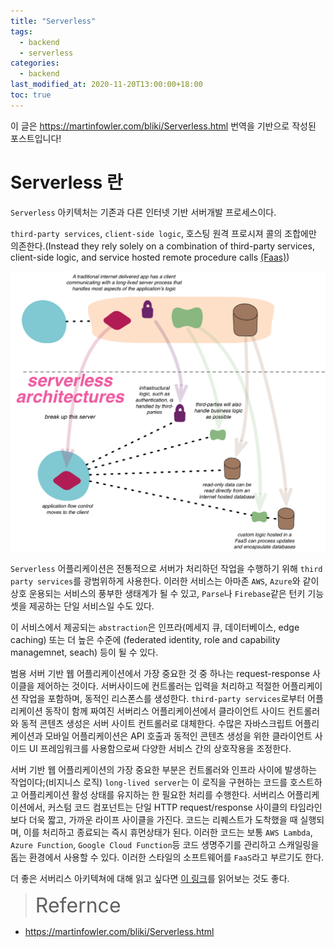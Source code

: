 ```yaml
---
title: "Serverless"
tags:
  - backend
  - serverless
categories:
  - backend
last_modified_at: 2020-11-20T13:00:00+18:00
toc: true
---
```


이 글은 https://martinfowler.com/bliki/Serverless.html 번역을 기반으로 작성된 포스트입니다!

# Serverless 란

`Serverless` 아키텍처는 기존과 다른 인터넷 기반 서버개발 프로세스이다.

`third-party services`, `client-side logic`, 호스팅 원격 프로시져 콜의 조합에만 의존한다.(Instead they rely solely on a combination of third-party services, client-side logic, and service hosted remote procedure calls [(Faas)](/backend/FaaS_BaaS))

![이미지](/assets/images/serverless-archittectures.png)

`Serverless` 어플리케이션은 전통적으로 서버가 처리하던 작업을 수행하기 위해 `third party services`를 광범위하게 사용한다. 이러한 서비스는 아마존 `AWS`, `Azure`와 같이 상호 운용되는 서비스의 풍부한 생태계가 될 수 있고, `Parse`나 `Firebase`같은 턴키 기능 셋을 제공하는 단일 서비스일 수도 있다.

이 서비스에서 제공되는 `abstraction`은 인프라(메세지 큐, 데이터베이스, edge caching) 또는 더 높은 수준에 (federated identity, role and capability managemnet, seach) 등이 될 수 있다.       

범용 서버 기반 웹 어플리케이션에서 가장 중요한 것 중 하나는 request-response 사이클을 제어하는 것이다. 서버사이드에 컨트롤러는 입력을 처리하고 적절한 어플리케이션 작업을 포함하며, 동적인 리스폰스를 생성한다. `third-party services`로부터 어플리케이션 동작이 함께 짜여진 서버리스 어플리케이션에서 클라이언트 사이드 컨트롤러와 동적 콘텐츠 생성은 서버 사이트 컨트롤러로 대체한다. 수많은 자바스크립트 어플리케이션과 모바일 어플리케이션은 API 호출과 동적인 콘텐츠 생성을 위한 클라이언트 사이드 UI 프레임워크를 사용함으로써 다양한 서비스 간의 상호작용을 조정한다.

서버 기반 웹 어플리케이션의 가장 중요한 부분은 컨트롤러와 인프라 사이에 발생하는 작업이다;(비지니스 로직) `long-lived server`는 이 로직을 구현하는 코드를 호스트하고 어플리케이션 활성 상태를 유지하는 한 필요한 처리를 수행한다. 서버리스 어플리케이션에서, 커스텀 코드 컴포넌트는 단일 HTTP request/response 사이클의 타임라인보다 더욱 짧고, 가까운 라이프 사이클을 가진다. 코드는 리퀘스트가 도착했을 때 실행되며, 이를 처리하고 종료되는 즉시 휴먼상태가 된다. 이러한 코드는 보통 `AWS Lambda`, `Azure Function`, `Google Cloud Function`등 코드 생명주기를 관리하고 스캐일링을 돕는 환경에서 사용할 수 있다. 이러한 스타일의 소프트웨어를 `FaaS`라고 부르기도 한다.  

더 좋은 서버리스 아키텍쳐에 대해 읽고 싶다면 [이 링크](https://martinfowler.com/articles/serverless.html)를 읽어보는 것도 좋다.

><font size="6">Refernce</font>
- https://martinfowler.com/bliki/Serverless.html
